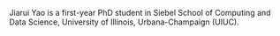 Jiarui Yao is a first-year PhD student in Siebel School of Computing and Data Science, University of Illinois, Urbana-Champaign (UIUC).